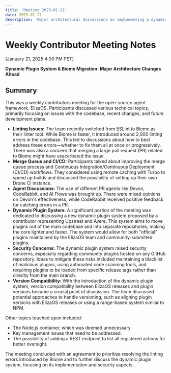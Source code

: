 ```yaml
---
title: 'Meeting 2025-01-21'
date: 2025-01-21
description: 'Major architectural discussions on implementing a dynamic plugin system and addressing challenges from the Biome linter migration.'
---
```


# Weekly Contributor Meeting Notes

(January 21, 2025 4:00 PM PST)

**Dynamic Plugin System & Biome Migration: Major Architecture Changes Ahead**

## Summary

This was a weekly contributors meeting for the open-source agent framework, ElizaOS. Participants discussed various technical topics, primarily focusing on issues with the codebase, recent changes, and future development plans.

- **Linting Issues:** The team recently switched from ESLint to Biome as their linter tool. While Biome is faster, it introduced around 2,000 linting errors in the codebase. This led to discussions about how to best address these errors—whether to fix them all at once or progressively. There was also a concern that merging a large pull request (PR) related to Biome might have exacerbated the issue.
- **Merge Queue and CI/CD:** Participants talked about improving the merge queue process and Continuous Integration/Continuous Deployment (CI/CD) workflows. They considered using remote caching with Turbo to speed up builds and discussed the possibility of setting up their own Drone CI instance.
- **Agent Discussions:** The use of different PR agents like Devon, CodeRabbit, and AI Flows was brought up. There were mixed opinions on Devon's effectiveness, while CodeRabbit received positive feedback for catching errors in a PR.
- **Dynamic Plugin System:** A significant portion of the meeting was dedicated to discussing a new dynamic plugin system proposed by a contributor representing Upstreet and Avere. This system aims to move plugins out of the main codebase and into separate repositories, making the core lighter and faster. The system would allow for both "official" plugins maintained by the ElizaOS team and community-submitted plugins.
- **Security Concerns:** The dynamic plugin system raised security concerns, especially regarding community plugins hosted on any GitHub repository. Ideas to mitigate these risks included maintaining a blacklist of malicious plugins, using automated code scanning tools, and requiring plugins to be loaded from specific release tags rather than directly from the main branch.
- **Version Compatibility:** With the introduction of the dynamic plugin system, version compatibility between ElizaOS releases and plugin versions became a crucial point of discussion. The team discussed potential approaches to handle versioning, such as aligning plugin versions with ElizaOS releases or using a range-based system similar to NPM.

Other topics touched upon included:

- The Node.js container, which was deemed unnecessary.
- Key management issues that need to be addressed.
- The possibility of adding a REST endpoint to list all registered actions for better oversight.

The meeting concluded with an agreement to prioritize resolving the linting errors introduced by Biome and to further discuss the dynamic plugin system, focusing on its implementation and security aspects.
